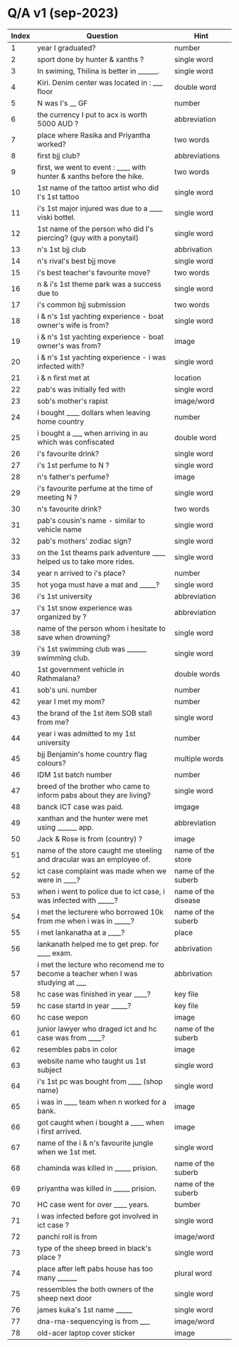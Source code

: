 # Q/A v1 (sep-2023)


| Index        | Question   | Hint       |
| ------------- | ------------- |-------------  |
| 1  | year I graduated? |  number | 
| 2  | sport done by hunter & xanths ? | single word  | 
| 3  | In swiming, Thilina is better in ______. | single word  | 
| 4  | Kiri. Denim center was located in : ___ floor | double word | 
| 5  | N was I's __ GF |  number | 
| 6  | the currency I put to acx is worth 5000 AUD ? | abbreviation | 
| 7  | place where Rasika and Priyantha worked? | two words  | 
| 8  | first bjj club? | abbreviations  |  
| 9  | first, we went to event : ____ with hunter & xanths before the hike. | two words  | 
| 10 | 1st name of the tattoo artist who did I's 1st tattoo | single word  | 
| 11 | i's 1st major injured was due to a ____ viski bottel. | single word  | 
| 12 | 1st name of the person who did I's piercing? (guy with a ponytail)  | single word  | 
| 13 | n's 1st bjj club  | abbrivation  | 
| 14 | n's rival's best bjj move  | single word  | 
| 15 | i's best teacher's favourite move?  | two words  | 
| 16 | n & i's 1st theme park was a success due to  | single word  | 
| 17 | i's common bjj submission  | two words  | 
| 18 | i & n's 1st yachting experience - boat owner's wife is from?  | single word  | 
| 19 | i & n's 1st yachting experience - boat owner's was from?  | image | 
| 20 | i & n's 1st yachting experience - i was infected with?  | single word  | 
| 21 | i & n first met at  | location  | 
| 22 | pab's was initially fed with  | single word  | 
| 23 | sob's mother's rapist  | image/word  | 
| 24 | i bought ____ dollars when leaving home country | number  | 
| 25 | i bought a ___ when arriving in au which was confiscated  | double word  | 
| 26 | i's favourite drink?  | single word  | 
| 27 | i's 1st perfume to N ?  | single word  | 
| 28 | n's father's perfume?  | image  | 
| 29 | i's favourite perfume at the time of meeting N ?  | single word  | 
| 30 | n's favourite drink?  | two words  | 
| 31 | pab's cousin's name - similar to vehicle name  | single word  | 
| 32 | pab's mothers' zodiac sign?   | single word  | 
| 33 | on the 1st theams park adventure ____ helped us to take more rides.  | single word  | 
| 34 | year n arrived to i's place?   | number  | 
| 35 | hot yoga must have a mat and _____?  | single word  | 
| 36 | i's 1st university  | abbreviation  | 
| 37 | i's 1st snow experience was organized by ?  | abbreviation  | 
| 38 | name of the person whom i hesitate to save when drowning?  | single word  | 
| 39 | i's 1st swimming club was ______ swimming club.  | single word  | 
| 40 | 1st government vehicle in Rathmalana?  | double words  | 
| 41 | sob's uni. number  | number  | 
| 42 | year I met my mom?   | number  | 
| 43 | the brand of the 1st item SOB stall from me?  | single word  | 
| 44 | year i was admitted to my 1st university  | number  | 
| 45 | bjj Benjamin's home country flag colours?  | multiple words  | 
| 46 | IDM 1st batch number   | number  | 
| 47 | breed of the brother who came to inform pabs about they are living?   | single word  | 
| 48 | banck ICT case was paid. | imgage |
| 49 | xanthan and the hunter were met using ______ app. | abbreviation |
| 50 | Jack & Rose is from (country) ? | image |
| 51 | name of the store caught me steeling and dracular was an employee of. | name of the store |
| 52 | ict case complaint was made when we were in ____? | name of the suberb |
| 53 | when i went to police due to ict case, i was infected with _____?   | name of the disease |
| 54 | i met the lecturere who borrowed 10k from me when i was in _____? | name of the suberb |
| 55 | i met lankanatha at a ____? | place |
| 56 | lankanath helped me to get prep. for ____ exam. | abbrivation |
| 57 | i met the lecture who recomend me to become a teacher when I was studying at ___ | abbrivation |
| 58 | hc case was finished in year ____? | key file |
| 59 | hc case startd in year _____? | key file |
| 60 | hc case wepon | image  |
| 61 | junior lawyer who draged ict and hc case was from ____?  | name of the suberb |
| 62 | resembles pabs in color | image  |
| 63 | website name who taught us 1st subject | single word  |
| 64 | i's 1st pc was bought from ____ (shop name) | single word  |
| 65 | i was in ____ team when n worked for a bank. | image  |
| 66 | got caught when i bought a ____ when i first arrived. | image  |
| 67 | name of the i & n's favourite jungle when we 1st met. | single word | 
| 68 | chaminda was killed in _____ prision. | name of the suberb |
| 69 | priyantha was killed in _____ prision. | name of the suberb |
| 70 | HC case went for over ____ years. | bumber |
| 71 | i was infected before got involved in ict case ?  | single word  | 
| 72 | panchi roll is from  | image/word  | 
| 73 | type of the sheep breed in black's place ? | single word |
| 74 | place after left pabs house has too many ______ | plural word |
| 75 | ressembles the both owners of the sheep next door | single word |
| 76 | james kuka's 1st name _____ | single word |
| 77 | dna-rna-sequencying is from ___ | image/word |
| 78 | old-acer laptop cover sticker | image |
